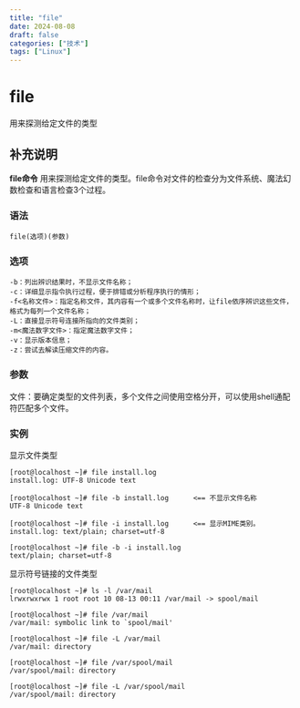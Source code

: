 ```yaml
---
title: "file"
date: 2024-08-08
draft: false
categories: ["技术"]
tags: ["Linux"]
---
```

file
===

用来探测给定文件的类型

## 补充说明

**file命令** 用来探测给定文件的类型。file命令对文件的检查分为文件系统、魔法幻数检查和语言检查3个过程。

###  语法

```shell
file(选项)(参数)
```

###  选项

```shell
-b：列出辨识结果时，不显示文件名称；
-c：详细显示指令执行过程，便于排错或分析程序执行的情形；
-f<名称文件>：指定名称文件，其内容有一个或多个文件名称时，让file依序辨识这些文件，格式为每列一个文件名称；
-L：直接显示符号连接所指向的文件类别；
-m<魔法数字文件>：指定魔法数字文件；
-v：显示版本信息；
-z：尝试去解读压缩文件的内容。
```

###  参数

文件：要确定类型的文件列表，多个文件之间使用空格分开，可以使用shell通配符匹配多个文件。

###  实例

显示文件类型

```shell
[root@localhost ~]# file install.log
install.log: UTF-8 Unicode text

[root@localhost ~]# file -b install.log      <== 不显示文件名称
UTF-8 Unicode text

[root@localhost ~]# file -i install.log      <== 显示MIME类别。
install.log: text/plain; charset=utf-8

[root@localhost ~]# file -b -i install.log
text/plain; charset=utf-8
```

显示符号链接的文件类型

```shell
[root@localhost ~]# ls -l /var/mail
lrwxrwxrwx 1 root root 10 08-13 00:11 /var/mail -> spool/mail

[root@localhost ~]# file /var/mail
/var/mail: symbolic link to `spool/mail'

[root@localhost ~]# file -L /var/mail
/var/mail: directory

[root@localhost ~]# file /var/spool/mail
/var/spool/mail: directory

[root@localhost ~]# file -L /var/spool/mail
/var/spool/mail: directory
```


